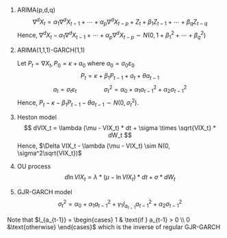 1. ARIMA(p,d,q)
$$
	\nabla^d X_t = \alpha_1 \nabla^d X_{t-1} + \cdots + \alpha_p \nabla^d X_{t-p} + Z_t + \beta_1 Z_{t-1}+ \cdots + \beta_q Z_{t-q}
$$
Hence, $\nabla^d X_t - \alpha_1 \nabla^d X_{t-1} + \cdots + \alpha_p \nabla^d X_{t-p} \sim N(0,1+\beta_1^2+ \cdots + \beta_q^2)$

2. ARIMA(1,1,1)-GARCH(1,1)

	Let $P_t = \nabla X_t, P_0 = \kappa + a_0$ where $a_0 = \sigma_0 \varepsilon_0$
$$
P_t = \kappa + \beta_1 P_{t-1} + a_t + \theta a_{t-1}
$$
$$
a_t = \sigma_t \varepsilon_t \qquad \qquad \sigma_t^2 = \alpha_0 + \alpha_1 a_{t-1}^2 + \alpha_2 \sigma_{t-1}^2
$$
Hence, $P_t - \kappa - \beta_1P_{t-1} -  \theta a_{t-1} \sim N(0, \sigma_t^2)$.

1. Heston model
$$
dVIX_t  = \lambda (\mu  - VIX_t) * dt + \sigma \times \sqrt{VIX_t} * dW_t
$$
Hence, $\Delta VIX_t - \lambda (\mu - VIX_t) \sim N(0, \sigma^2\sqrt{VIX_t})$


4. OU process
$$
d \ln VIX_t = \lambda * (\mu - \ln VIX_t) * dt + \sigma * dW_t
$$

5. GJR-GARCH model
$$
\sigma_t^2 = \alpha_0 + \alpha_1 a_{t-1}^2 + \gamma_1 I_{a_{t-1}}a_{t-1}^2 + \alpha_2 \sigma_{t-1}^2
$$

Note that $I_{a_{t-1}} = \begin{cases} 1 & \text{if } a_{t-1} > 0 \\ 0 &\text{otherwise} \end{cases}$ which is the inverse of regular GJR-GARCH